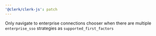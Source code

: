 ```yaml
---
'@clerk/clerk-js': patch
---
```


Only navigate to enterprise connections chooser when there are multiple `enterprise_sso` strategies as `supported_first_factors`
